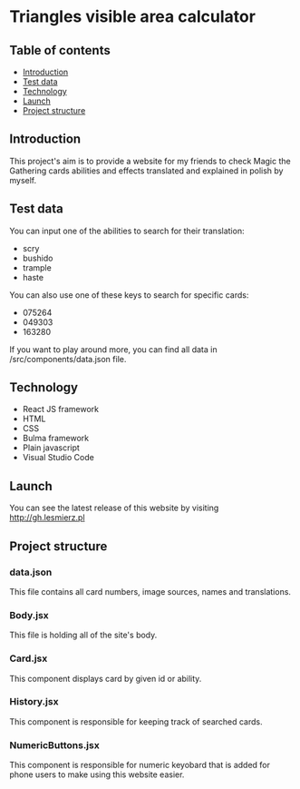 # Triangles visible area calculator

## Table of contents

- [Introduction](#introduction)
- [Test data](#test-data)
- [Technology](#technology)
- [Launch](#launch)
- [Project structure](#project-structure)

## Introduction

This project's aim is to provide a website for my friends to check Magic the Gathering cards abilities and effects translated and explained in polish by myself.

## Test data

You can input one of the abilities to search for their translation:

- scry
- bushido
- trample
- haste

You can also use one of these keys to search for specific cards:

- 075264
- 049303
- 163280

If you want to play around more, you can find all data in /src/components/data.json file.

## Technology

- React JS framework
- HTML
- CSS
- Bulma framework
- Plain javascript
- Visual Studio Code

## Launch

You can see the latest release of this website by visiting http://gh.lesmierz.pl

## Project structure

### data.json

This file contains all card numbers, image sources, names and translations.

### Body.jsx

This file is holding all of the site's body.

### Card.jsx

This component displays card by given id or ability.

### History.jsx

This component is responsible for keeping track of searched cards.

### NumericButtons.jsx

This component is responsible for numeric keyobard that is added for phone users to make using this website easier.
